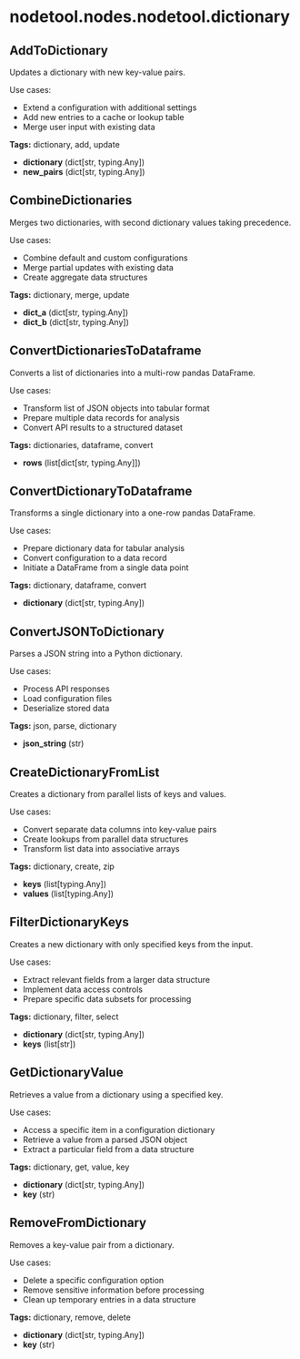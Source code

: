 # nodetool.nodes.nodetool.dictionary

## AddToDictionary

Updates a dictionary with new key-value pairs.

Use cases:
- Extend a configuration with additional settings
- Add new entries to a cache or lookup table
- Merge user input with existing data

**Tags:** dictionary, add, update

- **dictionary** (dict[str, typing.Any])
- **new_pairs** (dict[str, typing.Any])

## CombineDictionaries

Merges two dictionaries, with second dictionary values taking precedence.

Use cases:
- Combine default and custom configurations
- Merge partial updates with existing data
- Create aggregate data structures

**Tags:** dictionary, merge, update

- **dict_a** (dict[str, typing.Any])
- **dict_b** (dict[str, typing.Any])

## ConvertDictionariesToDataframe

Converts a list of dictionaries into a multi-row pandas DataFrame.

Use cases:
- Transform list of JSON objects into tabular format
- Prepare multiple data records for analysis
- Convert API results to a structured dataset

**Tags:** dictionaries, dataframe, convert

- **rows** (list[dict[str, typing.Any]])

## ConvertDictionaryToDataframe

Transforms a single dictionary into a one-row pandas DataFrame.

Use cases:
- Prepare dictionary data for tabular analysis
- Convert configuration to a data record
- Initiate a DataFrame from a single data point

**Tags:** dictionary, dataframe, convert

- **dictionary** (dict[str, typing.Any])

## ConvertJSONToDictionary

Parses a JSON string into a Python dictionary.

Use cases:
- Process API responses
- Load configuration files
- Deserialize stored data

**Tags:** json, parse, dictionary

- **json_string** (str)

## CreateDictionaryFromList

Creates a dictionary from parallel lists of keys and values.

Use cases:
- Convert separate data columns into key-value pairs
- Create lookups from parallel data structures
- Transform list data into associative arrays

**Tags:** dictionary, create, zip

- **keys** (list[typing.Any])
- **values** (list[typing.Any])

## FilterDictionaryKeys

Creates a new dictionary with only specified keys from the input.

Use cases:
- Extract relevant fields from a larger data structure
- Implement data access controls
- Prepare specific data subsets for processing

**Tags:** dictionary, filter, select

- **dictionary** (dict[str, typing.Any])
- **keys** (list[str])

## GetDictionaryValue

Retrieves a value from a dictionary using a specified key.

Use cases:
- Access a specific item in a configuration dictionary
- Retrieve a value from a parsed JSON object
- Extract a particular field from a data structure

**Tags:** dictionary, get, value, key

- **dictionary** (dict[str, typing.Any])
- **key** (str)

## RemoveFromDictionary

Removes a key-value pair from a dictionary.

Use cases:
- Delete a specific configuration option
- Remove sensitive information before processing
- Clean up temporary entries in a data structure

**Tags:** dictionary, remove, delete

- **dictionary** (dict[str, typing.Any])
- **key** (str)

